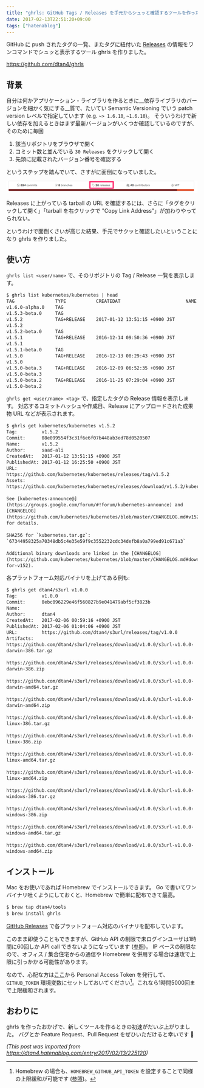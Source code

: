 ```yaml
---
title: "ghrls: GitHub Tags / Releases を手元からシュッと確認するツールを作った"
date: 2017-02-13T22:51:20+09:00
tags: ["hatenablog"]
---
```


GitHub に push されたタグの一覧、またタグに紐付いた [Releases](https://help.github.com/articles/about-releases/) の情報をワンコマンドでシュッと表示するツール ghrls を作りました。

https://github.com/dtan4/ghrls

## 背景

自分は何かアプリケーション・ライブラリを作るときに__依存ライブラリのバージョンを細かく気にする__質で、たいてい Semantic Versioning でいう patch version レベルで指定しています (e.g. `~> 1.6.10`, `~1.6.10`)。
そういうわけで新しい依存を加えるときはまず最新バージョンがいくつか確認しているのですが、そのために毎回

1. 該当リポジトリをブラウザで開く
2. コミット数と並んでいる `30 Releases` をクリックして開く
3. 先頭に記載されたバージョン番号を確認する

というステップを踏んでいて、さすがに面倒になっていました。

![](/images/20170213223606.png)

Releases に上がっている tarball の URL を確認するには、さらに「タグをクリックして開く」「tarball を右クリックで "Copy Link Address"」が加わりやってられない。

というわけで面倒くさいが高じた結果、手元でサクッと確認したいということになり ghrls を作りました。

## 使い方

`ghrls list <user/name>` で、そのリポジトリの Tag / Release 一覧を表示します。

```
$ ghrls list kubernetes/kubernetes | head
TAG               TYPE           CREATEDAT                        NAME
v1.6.0-alpha.0    TAG
v1.5.3-beta.0     TAG
v1.5.2            TAG+RELEASE    2017-01-12 13:51:15 +0900 JST    v1.5.2
v1.5.2-beta.0     TAG
v1.5.1            TAG+RELEASE    2016-12-14 09:50:36 +0900 JST    v1.5.1
v1.5.1-beta.0     TAG
v1.5.0            TAG+RELEASE    2016-12-13 08:29:43 +0900 JST    v1.5.0
v1.5.0-beta.3     TAG+RELEASE    2016-12-09 06:52:35 +0900 JST    v1.5.0-beta.3
v1.5.0-beta.2     TAG+RELEASE    2016-11-25 07:29:04 +0900 JST    v1.5.0-beta.2
```

`ghrls get <user/name> <tag>` で、指定したタグの Release 情報を表示します。
対応するコミットハッシュや作成日、Release にアップロードされた成果物 URL などが表示されます。

```
$ ghrls get kubernetes/kubernetes v1.5.2
Tag:         v1.5.2
Commit:      08e099554f3c31f6e6f07b448ab3ed78d0520507
Name:        v1.5.2
Author:      saad-ali
CreatedAt:   2017-01-12 13:51:15 +0900 JST
PublishedAt: 2017-01-12 16:25:50 +0900 JST
URL:         https://github.com/kubernetes/kubernetes/releases/tag/v1.5.2
Assets:      https://github.com/kubernetes/kubernetes/releases/download/v1.5.2/kubernetes.tar.gz

See [kubernetes-announce@](https://groups.google.com/forum/#!forum/kubernetes-announce) and [CHANGELOG](https://github.com/kubernetes/kubernetes/blob/master/CHANGELOG.md#v152) for details.

SHA256 for `kubernetes.tar.gz`: `67344958325a70348db5c4e35e59f9c3552232cdc34defb8a0a799ed91c671a3`

Additional binary downloads are linked in the [CHANGELOG](https://github.com/kubernetes/kubernetes/blob/master/CHANGELOG.md#downloads-for-v152).
```

各プラットフォーム対応バイナリを上げてある例も:

```
$ ghrls get dtan4/s3url v1.0.0
Tag:         v1.0.0
Commit:      0ebc096229e46f560827b9e041479abf5cf3823b
Name:
Author:      dtan4
CreatedAt:   2017-02-06 00:59:16 +0900 JST
PublishedAt: 2017-02-06 01:04:06 +0900 JST
URL:         https://github.com/dtan4/s3url/releases/tag/v1.0.0
Artifacts:   https://github.com/dtan4/s3url/releases/download/v1.0.0/s3url-v1.0.0-darwin-386.tar.gz
             https://github.com/dtan4/s3url/releases/download/v1.0.0/s3url-v1.0.0-darwin-386.zip
             https://github.com/dtan4/s3url/releases/download/v1.0.0/s3url-v1.0.0-darwin-amd64.tar.gz
             https://github.com/dtan4/s3url/releases/download/v1.0.0/s3url-v1.0.0-darwin-amd64.zip
             https://github.com/dtan4/s3url/releases/download/v1.0.0/s3url-v1.0.0-linux-386.tar.gz
             https://github.com/dtan4/s3url/releases/download/v1.0.0/s3url-v1.0.0-linux-386.zip
             https://github.com/dtan4/s3url/releases/download/v1.0.0/s3url-v1.0.0-linux-amd64.tar.gz
             https://github.com/dtan4/s3url/releases/download/v1.0.0/s3url-v1.0.0-linux-amd64.zip
             https://github.com/dtan4/s3url/releases/download/v1.0.0/s3url-v1.0.0-windows-386.tar.gz
             https://github.com/dtan4/s3url/releases/download/v1.0.0/s3url-v1.0.0-windows-386.zip
             https://github.com/dtan4/s3url/releases/download/v1.0.0/s3url-v1.0.0-windows-amd64.tar.gz
             https://github.com/dtan4/s3url/releases/download/v1.0.0/s3url-v1.0.0-windows-amd64.zip
```

## インストール

Mac をお使いであれば Homebrew でインストールできます。
Go で書いてワンバイナリ吐くようにしておくと、Homebrew で簡単に配布できて最高。

```bash
$ brew tap dtan4/tools
$ brew install ghrls
```

[GitHub Releases](https://github.com/dtan4/ghrls/releases) で各プラットフォーム対応のバイナリを配布しています。

このまま即使うこともできますが、GitHub API の制限で未ログインユーザは1時間に60回しか API call できないようになっています ([参照](https://developer.github.com/v3/#rate-limiting))。
IP ベースの制限なので、オフィス / 集合住宅からの通信や Homebrew を併用する場合は速攻で上限に引っかかる可能性があります。

なので、心配な方は[ここ](https://github.com/settings/tokens)から Personal Access Token を発行して、`GITHUB_TOKEN` 環境変数にセットしておいてください[^1]。これなら1時間5000回まで上限緩和されます。

[^1]:  Homebrew の場合も、`HOMEBREW_GITHUB_API_TOKEN` を設定することで同様の上限緩和が可能です ([参照](https://github.com/Homebrew/brew/blob/c3f959d6af36f075600aac63f208d59c30cd602c/Library/Homebrew/utils/github.rb#L17-L25))。

## おわりに

ghrls を作ったおかげで、新しくツールを作るときの初速がだいぶ上がりました。
バグとか Feature Request、Pull Request をぜひいただけると幸いです :pray:

*(This post was imported from https://dtan4.hatenablog.com/entry/2017/02/13/225120)*
